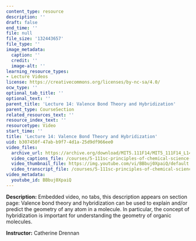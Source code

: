 ```yaml
---
content_type: resource
description: ''
draft: false
end_time: ''
file: null
file_size: '132443657'
file_type: ''
image_metadata:
  caption: ''
  credit: ''
  image-alt: ''
learning_resource_types:
- Lecture Videos
license: https://creativecommons.org/licenses/by-nc-sa/4.0/
ocw_type: ''
optional_tab_title: ''
optional_text: ''
parent_title: 'Lecture 14: Valence Bond Theory and Hybridization'
parent_type: CourseSection
related_resources_text: ''
resource_index_text: ''
resourcetype: Video
start_time: ''
title: 'Lecture 14: Valence Bond Theory and Hybridization'
uid: b307450f-47ab-b9f7-4d1a-25d9df966ee0
video_files:
  archive_url: https://archive.org/download/MIT5.111F14/MIT5_111F14_L14_300k.mp4
  video_captions_file: /courses/5-111sc-principles-of-chemical-science-fall-2014/eec086f4fd7d52ff955087ce8dbe3de3_BBbuj0XpaiQ.vtt
  video_thumbnail_file: https://img.youtube.com/vi/BBbuj0XpaiQ/default.jpg
  video_transcript_file: /courses/5-111sc-principles-of-chemical-science-fall-2014/9287422b3b110154d379c6dadbd0b8d1_BBbuj0XpaiQ.pdf
video_metadata:
  youtube_id: BBbuj0XpaiQ
---
```

**Description:** Embedded video, no tabs, this description appears on section page: Valence bond theory and hybridization can be used to explain and/or predict the geometry of any atom in a molecule. In particular, the concept of hybridization is important for understanding the geometry of organic molecules.

**Instructor:** Catherine Drennan